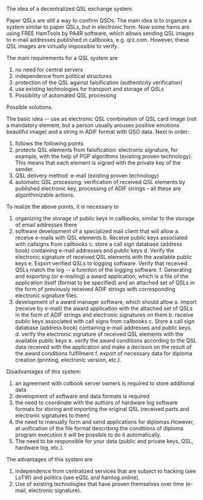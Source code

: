 The idea of a decentralized QSL exchange system.

Paper QSLs are still a way to confirm QSOs. The main idea is to organize a system similar to paper QSLs, but in electronic form. 
Now some hams are using FREE HamTools by PA4R software, which allows sending QSL images to e-mail addresses published in callbooks, e.g. qrz.com.
However, these QSL images are virtually impossible to verify.

The main requirements for a QSL system are
  1. no need for central servers
  2. independence from political structures
  3. protection of the QSL against falsification (authenticity verification)
  4. use existing technologies for transport and storage of QSLs
  5. Possibility of automated QSL processing

Possible solutions.

The basic idea -- use as electronic QSL combination of QSL card image (not a mandatory element, but a person usually arouses positive emotions beautiful image) and a string in ADIF format with QSO data. 
Next in order:
1. follows the following points
2. protects QSL elements from falsification: electronic signature, for example, with the help of PGP algorithms (existing proven technology). This means that each element is signed with the private key of the sender.
3. QSL delivery method: e-mail (existing proven technology)
4. automatic QSL processing: verification of received QSL elements by published electronic key, processing of ADIF strings - all these are algorithmizable actions.

To realize the above points, it is necessary to
1. organizing the storage of public keys in callbooks, similar to the storage of email addresses there
2. software development of a specialized mail client that will allow
   a. receive e-mails with QSL elements
   b. Receive public keys associated with callsigns from callbooks
   c. store a call sign database (address book) containing e-mail addresses and public keys
   d. Verify the electronic signature of received QSL elements with the available public keys
   e. Export verified QSLs to logging software. Verify that received QSLs match the log -- a function of the logging software.
   f. Generating and exporting (or e-mailing) a award application, which is a file of the application itself (format to be specified) and an attached set of QSLs in the form of previously received ADIF strings with corresponding electronic signature files.
4. development of a award manager software, which should allow
   a. import (receive by e-mail) the award application with the attached set of QSLs in the form of ADIF strings and electronic signatures on them
   b. receive public keys associated with call signs from callbooks
   c. Store a call sign database (address book) containing e-mail addresses and public keys.
   d. verify the electronic signature of received QSL elements with the available public keys
   e. verify the award conditions according to the QSL data received with the application and make a decision on the result of the award conditions fulfillment
   f. export of necessary data for diploma creation (printing, electronic version, etc.).


Disadvantages of this system:
1. an agreement with colbook server owners is required to store additional data
2. development of software and data formats is required
3. the need to coordinate with the authors of hardware log software formats for storing and importing the original QSL (received parts and electronic signatures to them)
4. the need to manually form and send applications for diplomas.However, at unification of the file format describing the conditions of diploma program execution it will be possible to do it automatically.
5. The need to be responsible for your data (public and private keys, QSL, hardware log, etc.).

The advantages of this system are
1. independence from centralized services that are subject to hacking (see LoTW) and politics (see eQSL and hamlog.online).
2. Use of existing technologies that have proven themselves over time (e-mail, electronic signature).

